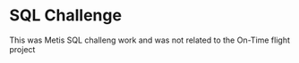 # SQL Challenge   
This was Metis SQL challeng work and was not related to the On-Time flight project
